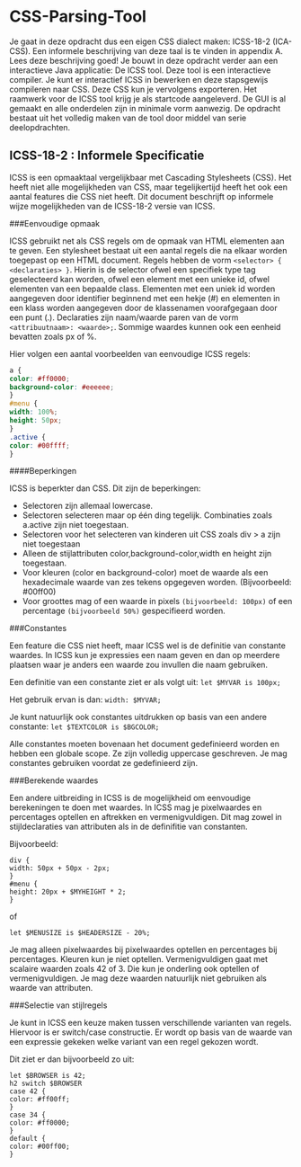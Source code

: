 # CSS-Parsing-Tool

Je gaat in deze opdracht dus een eigen CSS dialect maken: ICSS-18-2 (ICA-CSS). Een informele beschrijving
van deze taal is te vinden in appendix A. Lees deze beschrijving goed!
Je bouwt in deze opdracht verder aan een interactieve Java applicatie: De ICSS tool. Deze tool is een interactieve
compiler. Je kunt er interactief ICSS in bewerken en deze stapsgewijs compileren naar CSS. Deze CSS
kun je vervolgens exporteren. Het raamwerk voor de ICSS tool krijg je als startcode aangeleverd. De GUI is al
gemaakt en alle onderdelen zijn in minimale vorm aanwezig. De opdracht bestaat uit het volledig maken van
de tool door middel van serie deelopdrachten.

## ICSS-18-2 : Informele Specificatie

ICSS is een opmaaktaal vergelijkbaar met Cascading Stylesheets (CSS). Het heeft niet alle mogelijkheden van
CSS, maar tegelijkertijd heeft het ook een aantal features die CSS niet heeft.
Dit document beschrijft op informele wijze mogelijkheden van de ICSS-18-2 versie van ICSS.

###Eenvoudige opmaak

ICSS gebruikt net als CSS regels om de opmaak van HTML elementen aan te geven. Een stylesheet bestaat
uit een aantal regels die na elkaar worden toegepast op een HTML document.
Regels hebben de vorm `<selector> { <declaraties> }`. Hierin is de selector ofwel een specifiek type tag
geselecteerd kan worden, ofwel een element met een unieke id, ofwel elementen van een bepaalde class. Elementen
met een uniek id worden aangegeven door identifier beginnend met een hekje (#) en elementen in een
klass worden aangegeven door de klassenamen voorafgegaan door een punt (.). Declaraties zijn naam/waarde
paren van de vorm `<attribuutnaam>: <waarde>;`. Sommige waardes kunnen ook een eenheid bevatten zoals
px of %.

Hier volgen een aantal voorbeelden van eenvoudige ICSS regels:
```css
a {
color: #ff0000;
background-color: #eeeeee;
}
#menu {
width: 100%;
height: 50px;
}
.active {
color: #00ffff;
}
```
####Beperkingen

ICSS is beperkter dan CSS. Dit zijn de beperkingen:
* Selectoren zijn allemaal lowercase.
* Selectoren selecteren maar op één ding tegelijk. Combinaties zoals a.active zijn niet toegestaan.
* Selectoren voor het selecteren van kinderen uit CSS zoals div > a zijn niet toegestaan
* Alleen de stijlattributen color,background-color,width en height zijn toegestaan.
* Voor kleuren (color en background-color) moet de waarde als een hexadecimale waarde van zes tekens
opgegeven worden. (Bijvoorbeeld: #00ff00)
* Voor groottes mag of een waarde in pixels `(bijvoorbeeld: 100px)` of een percentage `(bijvoorbeeld 50%)`
gespecifieerd worden.

###Constantes

Een feature die CSS niet heeft, maar ICSS wel is de definitie van constante waardes. In ICSS kun je expressies
een naam geven en dan op meerdere plaatsen waar je anders een waarde zou invullen die naam gebruiken.

Een definitie van een constante ziet er als volgt uit: `let $MYVAR is 100px;`

Het gebruik ervan is dan: `width: $MYVAR;`

Je kunt natuurlijk ook constantes uitdrukken op basis van een andere constante: `let $TEXTCOLOR is $BGCOLOR;`

Alle constantes moeten bovenaan het document gedefinieerd worden en hebben een globale scope. Ze zijn
volledig uppercase geschreven. Je mag constantes gebruiken voordat ze gedefinieerd zijn.

###Berekende waardes

Een andere uitbreiding in ICSS is de mogelijkheid om eenvoudige berekeningen te doen met waardes. In ICSS
mag je pixelwaardes en percentages optellen en aftrekken en vermenigvuldigen. Dit mag zowel in stijldeclaraties
van attributen als in de definifitie van constanten.

Bijvoorbeeld:
```
div {
width: 50px + 50px - 2px;
}
#menu {
height: 20px + $MYHEIGHT * 2;
}
```
of
```
let $MENUSIZE is $HEADERSIZE - 20%;
```
Je mag alleen pixelwaardes bij pixelwaardes optellen en percentages bij percentages. Kleuren kun je niet
optellen. Vermenigvuldigen gaat met scalaire waarden zoals 42 of 3. Die kun je onderling ook optellen of
vermenigvuldigen. Je mag deze waarden natuurlijk niet gebruiken als waarde van attributen.

###Selectie van stijlregels

Je kunt in ICSS een keuze maken tussen verschillende varianten van regels. Hiervoor is er switch/case constructie.
Er wordt op basis van de waarde van een expressie gekeken welke variant van een regel gekozen
wordt.

Dit ziet er dan bijvoorbeeld zo uit:
```
let $BROWSER is 42;
h2 switch $BROWSER
case 42 {
color: #ff00ff;
}
case 34 {
color: #ff0000;
}
default {
color: #00ff00;
}
```

